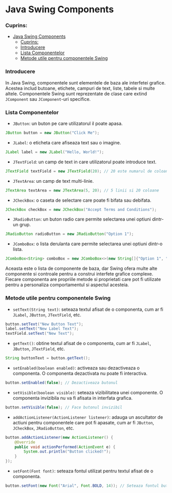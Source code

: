 # Java Swing Components

### Cuprins:
- [Java Swing Components](#java-swing-components)
  - [Cuprins:](#cuprins)
  - [Introducere](#introducere)
  - [Lista Componentelor](#lista-componentelor)
  - [Metode utile pentru componentele Swing](#metode-utile-pentru-componentele-swing)

### Introducere
In Java Swing, componentele sunt elementele de baza ale interfetei grafice. Acestea includ butoane, etichete, campuri de text, liste, tabele si multe altele. Componentele Swing sunt reprezentate de clase care extind `JComponent` sau `JComponent`-uri specifice.

### Lista Componentelor
- `JButton`: un buton pe care utilizatorul il poate apasa.
```java
JButton button = new JButton("Click Me");
```
- `JLabel`: o eticheta care afiseaza text sau o imagine.
```java
JLabel label = new JLabel("Hello, World!");
```
- `JTextField`: un camp de text in care utilizatorul poate introduce text.
```java
JTextField textField = new JTextField(20); // 20 este numarul de coloane
```
- `JTextArea`: un camp de text multi-linie.
```java
JTextArea textArea = new JTextArea(5, 20); // 5 linii si 20 coloane
```
- `JCheckBox`: o caseta de selectare care poate fi bifata sau debifata.
```java
JCheckBox checkBox = new JCheckBox("Accept Terms and Conditions");
```
- `JRadioButton`: un buton radio care permite selectarea unei optiuni dintr-un grup.
```java
JRadioButton radioButton = new JRadioButton("Option 1");
```
- `JComboBox`: o lista derulanta care permite selectarea unei optiuni dintr-o lista.
```java
JComboBox<String> comboBox = new JComboBox<>(new String[]{"Option 1", "Option 2", "Option 3"});
```
Aceasta este o lista de componente de baza, dar Swing ofera multe alte componente si controale pentru a construi interfete grafice complexe. Fiecare componenta are propriile metode si proprietati care pot fi utilizate pentru a personaliza comportamentul si aspectul acesteia.

### Metode utile pentru componentele Swing
- `setText(String text)`: seteaza textul afisat de o componenta, cum ar fi `JLabel`, `JButton`, `JTextField`, etc.
```java
button.setText("New Button Text");
label.setText("New Label Text");
textField.setText("New Text");
```
- `getText()`: obtine textul afisat de o componenta, cum ar fi `JLabel`, `JButton`, `JTextField`, etc.
```java
String buttonText = button.getText();
````
- `setEnabled(boolean enabled)`: activeaza sau dezactiveaza o componenta. O componenta dezactivata nu poate fi interactiva.
```java
button.setEnabled(false); // Dezactiveaza butonul
```
- `setVisible(boolean visible)`: seteaza vizibilitatea unei componente. O componenta invizibila nu va fi afisata in interfata grafica.
```java
button.setVisible(false); // Face butonul invizibil
```
- `addActionListener(ActionListener listener)`: adauga un ascultator de actiuni pentru componentele care pot fi apasate, cum ar fi `JButton`, `JCheckBox`, `JRadioButton`, etc.
```java
button.addActionListener(new ActionListener() {
    @Override
    public void actionPerformed(ActionEvent e) {
        System.out.println("Button clicked!");
    }
});
```
- `setFont(Font font)`: seteaza fontul utilizat pentru textul afisat de o componenta.
```java
button.setFont(new Font("Arial", Font.BOLD, 14)); // Seteaza fontul butonului
```